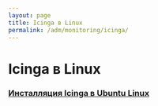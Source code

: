 ```yaml
---
layout: page
title: Icinga в Linux
permalink: /adm/monitoring/icinga/
---
```


# Icinga в Linux

### [Инсталляция Icinga в Ubuntu Linux](/adm/monitoring/icinga/ubuntu/16.04/install/)
